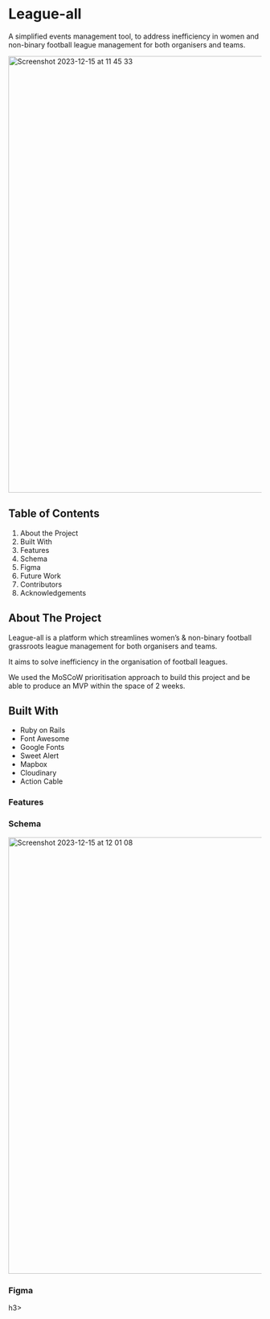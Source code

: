 <h1> League-all </h1>

<p> A simplified events management tool, to address inefficiency in women and non-binary football league management for both organisers and teams. <p> 

<img width="869" alt="Screenshot 2023-12-15 at 11 45 33" src="https://github.com/zeinaaabbb/League-all/assets/129793281/3ed067d4-56d1-42c1-9888-0c06df905e0f">


<h2> Table of Contents </h2>

1. About the Project
2. Built With 
3. Features
4. Schema
5. Figma
6. Future Work 
7. Contributors
8. Acknowledgements 


<h2> About The Project </h2>

<p> League-all is a platform which streamlines women’s & non-binary football grassroots league management for both organisers and teams. </p>

<p> It aims to solve inefficiency in the organisation of football leagues. </p>

<p> We used the MoSCoW prioritisation approach to build this project and be able to produce an MVP within the space of 2 weeks. </p>

<h2> Built With </h2>
<ul>
<li>Ruby on Rails</li>
<li>Font Awesome</li>
<li>Google Fonts</li> 
<li>Sweet Alert </li>
<li>Mapbox</li>
<li>Cloudinary</li>
<li>Action Cable</li>
</ul>

<h3> Features </h3>


<h3>Schema </h3>

<img width="869" alt="Screenshot 2023-12-15 at 12 01 08" src="https://github.com/zeinaaabbb/League-all/assets/129793281/05831bba-67cc-46ae-8879-fb25831de8d3">

<h3> Figma </h3>h3> 





